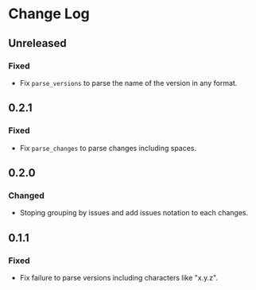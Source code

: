 # Change Log

## Unreleased

### Fixed
* Fix `parse_versions` to parse the name of the version in any format.

## 0.2.1

### Fixed
* Fix `parse_changes` to parse changes including spaces.

## 0.2.0

### Changed
* Stoping grouping by issues and add issues notation to each changes.

## 0.1.1

### Fixed
* Fix failure to parse versions including characters like "x.y.z".
